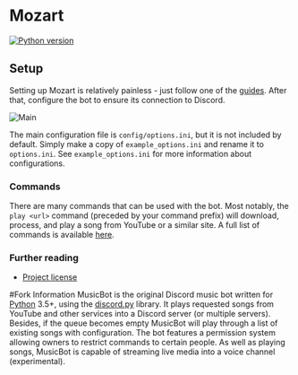 # Mozart
[![Python version](https://img.shields.io/badge/python-3.5%2C%203.6%2C%203.7-blue.svg)](https://python.org)

## Setup
Setting up Mozart is relatively painless - just follow one of the [guides](https://narehood.github.io/Mozart/). After that, configure the bot to ensure its connection to Discord.

![Main](https://i.imgur.com/FWcHtcS.png)

The main configuration file is `config/options.ini`, but it is not included by default. Simply make a copy of `example_options.ini` and rename it to `options.ini`. See `example_options.ini` for more information about configurations.

### Commands

There are many commands that can be used with the bot. Most notably, the `play <url>` command (preceded by your command prefix) will download, process, and play a song from YouTube or a similar site. A full list of commands is available [here](https://just-some-bots.github.io/MusicBot/using/commands/ "Commands").

### Further reading
* [Project license](LICENSE)

#Fork Information
MusicBot is the original Discord music bot written for [Python](https://www.python.org "Python homepage") 3.5+, using the [discord.py](https://github.com/Rapptz/discord.py) library. It plays requested songs from YouTube and other services into a Discord server (or multiple servers). Besides, if the queue becomes empty MusicBot will play through a list of existing songs with configuration. The bot features a permission system allowing owners to restrict commands to certain people. As well as playing songs, MusicBot is capable of streaming live media into a voice channel (experimental).
